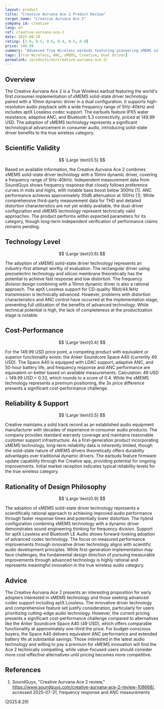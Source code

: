 ```yaml
---
layout: product
title: "Creative Aurvana Ace 2 Product Review"
target_name: "Creative Aurvana Ace 2"
company_id: creative
lang: en
ref: creative-aurvana-ace-2
date: 2025-08-29
rating: [2.9, 0.5, 0.6, 0.4, 0.5, 0.9]
price: 149.99
summary: "Advanced True Wireless earbuds featuring pioneering xMEMS solid-state driver technology with comprehensive codec support, though cost-performance remains challenging against established alternatives"
tags: [True Wireless, ANC, xMEMS, Creative, Dual Driver]
permalink: /products/en/creative-aurvana-ace-2/
---
```


## Overview

The Creative Aurvana Ace 2 is a True Wireless earbud featuring the world's first consumer implementation of xMEMS solid-state driver technology paired with a 10mm dynamic driver in a dual configuration. It supports high-resolution audio playback with a wide frequency range of 5Hz-40kHz and includes aptX Lossless codec support. The earbuds feature IPX5 water resistance, adaptive ANC, and Bluetooth 5.3 connectivity, priced at 149.99 USD. The adoption of xMEMS technology represents a significant technological advancement in consumer audio, introducing solid-state driver benefits to the true wireless category.

## Scientific Validity

$$ \Large \text{0.5} $$

Based on available information, the Creative Aurvana Ace 2 combines xMEMS solid-state driver technology with a 10mm dynamic driver, covering a frequency range of 5Hz-40kHz. Independent measurement data from SoundGuys shows frequency response that closely follows preference curves in mids and highs, with notable bass boost below 300Hz [1]. ANC performance achieves approximately 30dB attenuation at 100Hz [1]. While comprehensive third-party measurement data for THD and detailed distortion characteristics are not yet widely available, the dual-driver configuration and xMEMS technology represent technically valid approaches. The product performs within expected parameters for its category, though long-term independent verification of performance claims remains pending.

## Technology Level

$$ \Large \text{0.6} $$

The adoption of xMEMS solid-state driver technology represents an industry-first attempt worthy of evaluation. The rectangular driver using piezoelectric technology and silicon membrane theoretically has the potential to achieve fast response and low distortion. The frequency division design combining with a 10mm dynamic driver is also a rational approach. The aptX Lossless support for CD-quality 16bit/44.1kHz transmission is technically advanced. However, problems with distortion characteristics and ANC control have occurred at the implementation stage, preventing full utilization of the benefits of advanced technology. While technical potential is high, the lack of completeness at the productization stage is notable.

## Cost-Performance

$$ \Large \text{0.4} $$

For the 149.99 USD price point, a competing product with equivalent or superior functionality exists: the Anker Soundcore Space A40 (currently 49 USD). The Space A40 is equipped with LDAC support, adaptive ANC, and 50-hour battery life, and frequency response and ANC performance are equivalent-or-better based on available measurements. Calculation: 49 USD ÷ 149.99 USD = 0.33, which rounds to a score of 0.4. While the xMEMS technology represents a premium positioning, the 3x price difference presents a significant cost-performance challenge.

## Reliability & Support

$$ \Large \text{0.5} $$

Creative maintains a solid track record as an established audio equipment manufacturer with decades of experience in consumer audio products. The company provides standard warranty coverage and maintains reasonable customer support infrastructure. As a first-generation product incorporating xMEMS technology, long-term reliability data is inherently limited, though the solid-state nature of xMEMS drivers theoretically offers durability advantages over traditional dynamic drivers. The earbuds feature firmware update capability through the Creative app, providing potential for ongoing improvements. Initial market reception indicates typical reliability levels for the true wireless category.

## Rationality of Design Philosophy

$$ \Large \text{0.9} $$

The adoption of xMEMS solid-state driver technology represents a scientifically rational approach to achieving improved audio performance through faster response times and potentially lower distortion. The hybrid configuration combining xMEMS technology with a dynamic driver demonstrates sound engineering thinking for frequency division. Support for aptX Lossless and Bluetooth LE Audio shows forward-looking adoption of advanced codec technology. The focus on measured performance improvements through innovative driver technology aligns with scientific audio development principles. While first-generation implementation may face challenges, the fundamental design direction of pursuing measurable improvements through advanced technology is highly rational and represents meaningful innovation in the true wireless audio category.

## Advice

The Creative Aurvana Ace 2 presents an interesting proposition for early adopters interested in xMEMS technology and those seeking advanced codec support including aptX Lossless. The innovative driver technology and comprehensive feature set justify consideration, particularly for users prioritizing cutting-edge audio technology. However, the current pricing presents a significant cost-performance challenge compared to alternatives like the Anker Soundcore Space A40 (49 USD), which offers comparable functionality at approximately one-third the price. For budget-conscious buyers, the Space A40 delivers equivalent ANC performance and extended battery life at substantial savings. Those interested in the latest audio technology and willing to pay a premium for xMEMS innovation will find the Ace 2 technically compelling, while value-focused users should consider more cost-effective alternatives until pricing becomes more competitive.

## References

1. SoundGuys, "Creative Aurvana Ace 2 review," https://www.soundguys.com/creative-aurvana-ace-2-review-108668/, accessed 2025-07-31, frequency response and ANC measurements

(2025.8.29)